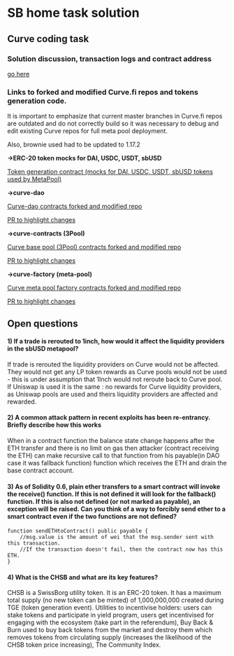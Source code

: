 # SB home task solution 

## Curve coding task

### Solution discussion, transaction logs and contract address

[go here](/solution_transactions/solution.md) 

### Links to forked and modified Curve.fi repos and tokens generation code.  
It is important to emphasize that current master branches in Curve.fi repos are outdated and do not correctly build so it was necessary to debug and edit existing Curve repos for full meta pool deployment.

Also, brownie used had to be updated to 1.17.2

**->ERC-20 token mocks for DAI, USDC, USDT, sbUSD**

[Token generation contract (mocks for DAI, USDC, USDT, sbUSD tokens used by MetaPool)](https://github.com/gwalen/erc20_token_mock)

**->curve-dao**

[Curve-dao contracts forked and modified repo](https://github.com/gwalen/curve-dao-contracts/tree/sb-task-changes)

[PR to highlight changes](https://github.com/gwalen/curve-dao-contracts/pull/1)

**->curve-contracts (3Pool)**

[Curve base pool (3Pool) contracts forked and modified repo](https://github.com/gwalen/curve-contract/pull/1)

[PR to highlight changes](https://github.com/gwalen/curve-contract/tree/sb-task-changes)

**->curve-factory (meta-pool)**

[Curve meta pool factory contracts forked and modified repo](https://github.com/gwalen/curve-factory/tree/sb-task-changes)

[PR to highlight changes](https://github.com/gwalen/curve-factory/pull/1)


## Open questions

#### 1) If a trade is rerouted to 1inch, how would it affect the liquidity providers in the sbUSD metapool?
If trade is rerouted the liquidity providers on Curve would not be affected. They would not get any LP token rewards as Curve pools would not be used - this is under assumption
that 1Inch would not reroute back to Curve pool. If Uniswap is used it is the same : no rewards for Curve liquidity providers, as Uniswap pools are used
and theirs liquidity providers are affected and rewarded.

#### 2) A common attack pattern in recent exploits has been re-entrancy. Briefly describe how this works
When in a contract function the balance state change happens after the ETH transfer and there is no limit on gas then attacker (contract receiving the ETH) can make recursive call to that function from
his payable(in DAO case it was fallback function) function which receives the ETH and drain the base contract account.

#### 3) As of Solidity 0.6, plain ether transfers to a smart contract will invoke the receive() function. If this is not defined it will look for the fallback() function. If this is also not defined (or not marked as payable), an exception will be raised. Can you think of a way to forcibly send ether to a smart contract even if the two functions are not defined?

````
function sendETHtoContract() public payable {
    //msg.value is the amount of wei that the msg.sender sent with this transaction. 
    //If the transaction doesn't fail, then the contract now has this ETH.
}
````

#### 4) What is the CHSB and what are its key features?
CHSB is a SwissBorg utility token. It is an ERC-20 token. It has a maximum total supply (no new token can be minted) of 1,000,000,000 created during TGE (token generation event).
Utilities to incentivise holders: users can stake tokens and participate in yield program, users get incentivised for engaging with the ecosystem (take part in the referendum),
Buy Back & Burn used to buy back tokens from the market and destroy them which removes tokens from circulating supply (increases the likelihood of the CHSB token price increasing), 
The Community Index. 

